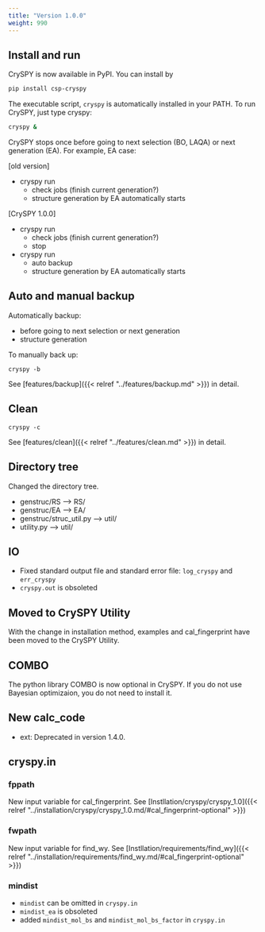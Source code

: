 ```yaml
---
title: "Version 1.0.0"
weight: 990
---
```

## Install and run
CrySPY is now available in PyPI. You can install by
``` bash
pip install csp-cryspy
```
The executable script, `cryspy` is automatically installed in your PATH.
To run CrySPY, just type cryspy:
``` bash
cryspy &
```

CrySPY stops once before going to next selection (BO, LAQA) or next generation (EA).
For example, EA case:

[old version]  
- cryspy run
  + check jobs (finish current generation?)
  + structure generation by EA automatically starts

[CrySPY 1.0.0]  
- cryspy run
  + check jobs (finish current generation?)
  + stop
- cryspy run
  + auto backup
  + structure generation by EA automatically starts

## Auto and manual backup
Automatically backup:
- before going to next selection or next generation
- structure generation

To manually back up:
```
cryspy -b
```
See [features/backup]({{< relref "../features/backup.md" >}}) in detail.

## Clean
```
cryspy -c
```
See [features/clean]({{< relref "../features/clean.md" >}}) in detail.

## Directory tree
Changed the directory tree.
- genstruc/RS --> RS/
- genstruc/EA --> EA/
- genstruc/struc_util.py --> util/
- utility.py --> util/

## IO
- Fixed standard output file and standard error file: `log_cryspy` and `err_cryspy`
- `cryspy.out` is obsoleted

## Moved to CrySPY Utility
With the change in installation method, examples and cal_fingerprint have been moved to the CrySPY Utility.

## COMBO
The python library COMBO is now optional in CrySPY.
If you do not use Bayesian optimizaion, you do not need to install it.

## New calc_code
- ext: Deprecated in version 1.4.0.


## cryspy.in
### fppath
New input variable for cal_fingerprint. See [Instllation/cryspy/cryspy_1.0]({{< relref "../installation/cryspy/cryspy_1.0.md/#cal_fingerprint-optional" >}})

### fwpath
New input variable for find_wy. See [Instllation/requirements/find_wy]({{< relref "../installation/requirements/find_wy.md/#cal_fingerprint-optional" >}})

### mindist
- `mindist` can be omitted in `cryspy.in`
- `mindist_ea` is obsoleted
- added `mindist_mol_bs` and `mindist_mol_bs_factor` in `cryspy.in`